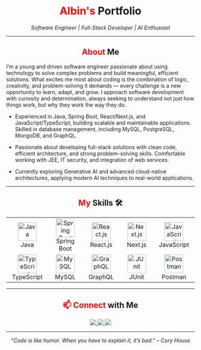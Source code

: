 <!-- ====== HEADER ====== -->
<h1 align="center">
  <span style="color:red">Albin's</span> Portfolio
</h1>
<p align="center">
  <em>Software Engineer | Full-Stack Developer | AI Enthusiast</em>
</p>

---

<!-- ====== ABOUT ME ====== -->
<h2 align="center">
  <span style="color:red">About</span> Me 
</h2>
I’m a young and driven software engineer passionate about using technology to solve complex problems and build meaningful, efficient solutions. What excites me most about coding is the combination of logic, creativity, and problem-solving it demands — every challenge is a new opportunity to learn, adapt, and grow. I approach software development with curiosity and determination, always seeking to understand not just how things work, but why they work the way they do.

-  Experienced in Java, Spring Boot, React/Next.js, and JavaScript/TypeScript, building scalable and maintainable applications. Skilled in database management, including MySQL, PostgreSQL, MongoDB, and GraphQL.

-  Passionate about developing full-stack solutions with clean code, efficient architecture, and strong problem-solving skills. Comfortable working with JEE, IT security, and integration of web services.

-  Currently exploring Generative AI and advanced cloud-native architectures, applying modern AI techniques to real-world applications.

---

<!-- ====== SKILLS ====== -->
<h2 align="center">
  <span style="color:red">My</span> Skills 🛠️
</h2>

<p align="center">

<table>
  <tr>
    <td align="center" width="150"><img src="https://go-skill-icons.vercel.app/api/icons?i=java&theme=dark" alt="Java" height="50"/><br>Java</td>
    <td align="center" width="150"><img src="https://go-skill-icons.vercel.app/api/icons?i=spring&theme=dark" alt="Spring Boot" height="50"/><br>Spring Boot</td>
    <td align="center" width="150"><img src="https://go-skill-icons.vercel.app/api/icons?i=react&theme=dark" alt="React.js" height="50"/><br>React.js</td>
    <td align="center" width="150"><img src="https://go-skill-icons.vercel.app/api/icons?i=next&theme=dark" alt="Next.js" height="50"/><br>Next.js</td>
    <td align="center" width="150"><img src="https://go-skill-icons.vercel.app/api/icons?i=javascript&theme=dark" alt="JavaScript" height="50"/><br>JavaScript</td>
  </tr>
  <tr>
    <td align="center" width="150"><img src="https://go-skill-icons.vercel.app/api/icons?i=typescript&theme=dark" alt="TypeScript" height="50"/><br>TypeScript</td>
    <td align="center" width="150"><img src="https://go-skill-icons.vercel.app/api/icons?i=mysql&theme=dark" alt="MySQL" height="50"/><br>MySQL</td>
    <td align="center" width="150"><img src="https://go-skill-icons.vercel.app/api/icons?i=graphql&theme=dark" alt="GraphQL" height="50"/><br>GraphQL</td>
    <td align="center" width="150"><img src="https://go-skill-icons.vercel.app/api/icons?i=junit&theme=dark" alt="JUnit" height="50"/><br>JUnit</td>
    <td align="center" width="150"><img src="https://go-skill-icons.vercel.app/api/icons?i=postman&theme=dark" alt="Postman" height="50"/><br>Postman</td>
  </tr>
</table>

</p>

---

<!-- ====== CONTACT ====== -->
<h2 align="center">
  <span style="color:red">📫 Connect</span> with Me 
</h2>

<p align="center">
  <a href="https://github.com/AlbinKL1" target="_blank">
    <img src="https://img.shields.io/badge/GitHub-%2312100E.svg?style=for-the-badge&logo=github&logoColor=white"/>
  </a>
  <a href="https://www.linkedin.com/in/albin-kaufeldt-l%C3%B6nn-476144234/" target="_blank">
    <img src="https://img.shields.io/badge/LinkedIn-%230077B5.svg?style=for-the-badge&logo=linkedin&logoColor=white"/>
  </a>
  <a href="mailto:albin.kaufeldt.lonn@outlook.com">
    <img src="https://img.shields.io/badge/Email-%23D14836.svg?style=for-the-badge&logo=gmail&logoColor=white"/>
  </a>
</p>

---

<p align="center">
  <em>“Code is like humor. When you have to explain it, it’s bad.” – Cory House</em>
</p>

